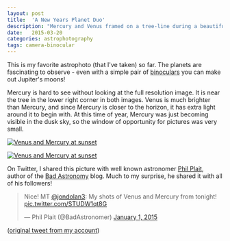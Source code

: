```yaml
---
layout: post
title:  'A New Years Planet Duo'
description: "Mercury and Venus framed on a tree-line during a beautiful sunset."
date:   2015-03-20
categories: astrophotography
tags: camera-binocular
---
```


This is my favorite astrophoto (that I've taken) so far. The planets are fascinating to observe - even with a simple pair of <a href="{% post_url 2015-03-19-camera-binocular-mount %}">binoculars</a> you can make out Jupiter's moons!

Mercury is hard to see without looking at the full resolution image. It is near the tree in the lower right corner in both images. Venus is much brighter than Mercury, and since Mercury is closer to the horizon, it has extra light around it to begin with. At this time of year, Mercury was just becoming visible in the dusk sky, so the window of opportunity for pictures was very small.

<p class="center limited-image"><a class="no-decor" href="{{ site.baseurl }}/images/venus-mercury/venus-mercury-1.jpg"><img alt="Venus and Mercury at sunset" src="{{ site.baseurl }}/images/venus-mercury/venus-mercury-1-small.jpg" /></a></p>

<p class="center limited-image"><a class="no-decor" href="{{ site.baseurl }}/images/venus-mercury/venus-mercury-2.jpg"><img alt="Venus and Mercury at sunset" src="{{ site.baseurl }}/images/venus-mercury/venus-mercury-2-small.jpg" /></a></p>



On Twitter, I shared this picture with well known astronomer <a href="https://twitter.com/BadAstronomer" target="_blank">Phil Plait</a>, author of the <a href="http://www.slate.com/blogs/bad_astronomy.html" target="_blank">Bad Astronomy</a> blog. Much to my surprise, he shared it with all of his followers!

<blockquote class="twitter-tweet" data-cards="hidden" lang="en"><p>Nice! MT <a href="https://twitter.com/jondolan3">@jondolan3</a>: My shots of Venus and Mercury from tonight! <a href="http://t.co/STUDW1qt8G">pic.twitter.com/STUDW1qt8G</a></p>&mdash; Phil Plait (@BadAstronomer) <a href="https://twitter.com/BadAstronomer/status/550789487002128384">January 1, 2015</a></blockquote>
<script async src="//platform.twitter.com/widgets.js" charset="utf-8"></script>
<p class="center">(<a href="https://twitter.com/jondolan3/status/550787704183861248" target="_blank">original tweet from my account</a>)</p>